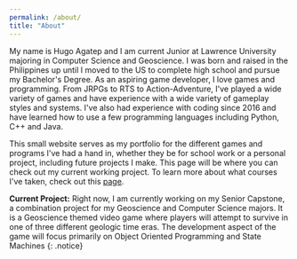 ```yaml
---
permalink: /about/
title: "About"
---
```


My name is Hugo Agatep and I am current Junior at Lawrence University majoring in Computer Science and Geoscience. I was born and raised in the Philippines up until I moved
to the US to complete high school and pursue my Bachelor's Degree. As an aspiring game developer, I love games and programming. From JRPGs to RTS to Action-Adventure, I've played a wide variety of games and have experience with a wide variety of gameplay styles and systems. I've also had experience with coding since 2016 and have learned how to use a few programming languages including Python, C++ and Java. 
  
This small website serves as my portfolio for the different games and programs I've had a hand in, whether they be for school work or a personal project, including future projects I make. This page will be where you can check out my current working project. To learn more about what courses I've taken, check out this [page][courses]. 

**Current Project:** Right now, I am currently working on my Senior Capstone, a combination project for my Geoscience and Computer Science majors. It is a Geoscience themed video game where players will attempt to survive in one of three different geologic time eras. The development aspect of the game will focus primarily on Object Oriented Programming and State Machines 
{: .notice}

[courses]: https://mal-funct-ion.github.io/portfolio/courses/